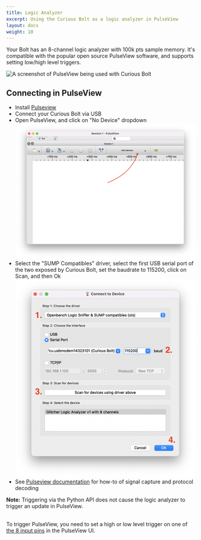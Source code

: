 ```yaml
---
title: Logic Analyzer
excerpt: Using the Curious Bolt as a logic analyzer in PulseView
layout: docs
weight: 10
---
```


Your Bolt has an 8-channel logic analyzer with 100k pts sample memory. It's compatible with the popular open source PulseView software, and supports setting low/high level triggers.

![A screenshot of PulseView being used with Curious Bolt](../../../images/pulseview.png)

## Connecting in PulseView
- Install [Pulseview](https://sigrok.org/wiki/Downloads)
- Connect your Curious Bolt via USB
- Open PulseView, and click on "No Device" dropdown
![](../../images/pulseview_connect1.png)
- Select the "SUMP Compatibles" driver, select the first USB serial port of the two exposed by Curious Bolt, set the baudrate to 115200, click on Scan, and then Ok
![](../../images/pulseview_connect2.png)
- See [Pulseview documentation](https://www.sigrok.org/doc/pulseview/0.4.1/manual.html) for how-to of signal capture and protocol decoding

<div class="info">
<strong>Note:</strong>
Triggering via the Python API does not cause the logic analyzer to trigger an update in PulseView.<br><br>

To trigger PulseView, you need to set a high or low level trigger on one of <a href="../pinout">the 8 input pins</a> in the PulseView UI.
</div>